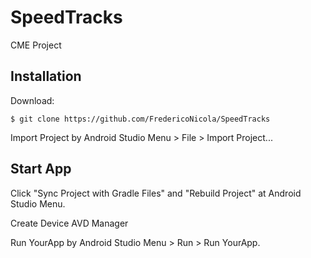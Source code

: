 # SpeedTracks

CME Project

## Installation

Download:

    $ git clone https://github.com/FredericoNicola/SpeedTracks

Import Project by Android Studio Menu > File > Import Project...


## Start App

Click "Sync Project with Gradle Files" and "Rebuild Project" at Android Studio Menu.

Create Device AVD Manager

Run YourApp by Android Studio Menu > Run > Run YourApp.

##

